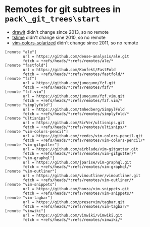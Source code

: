 # Remotes for git subtrees in `pack\_git_trees\start`

- [drawit](https://github.com/vim-scripts/DrawIt) didn't change since 2013, so no remote
- [tslime](https://github.com/jimmyharris/tslime.vim) didn't change sine 2010,
  so no remote
- [vim-colors-solarized](https://github.com/altercation/vim-colors-solarized)
  didn't change since 2011, so no remote

```
[remote "ale"]
        url = https://github.com/dense-analysis/ale.git
        fetch = +refs/heads/*:refs/remotes/ale/*
[remote "fastfold"]
        url = https://github.com/Konfekt/FastFold
        fetch = +refs/heads/*:refs/remotes/fastfold/*
[remote "fzf"]
        url = https://github.com/junegunn/fzf.git
        fetch = +refs/heads/*:refs/remotes/fzf/*
[remote "fzf.vim"]
        url = https://github.com/junegunn/fzf.vim.git
        fetch = +refs/heads/*:refs/remotes/fzf.vim/*
[remote "simplyfold"]
        url = https://github.com/tmhedberg/SimpylFold
        fetch = +refs/heads/*:refs/remotes/simplyfold/*
[remote "ultisnips"]
        url = https://github.com/SirVer/ultisnips.git
        fetch = +refs/heads/*:refs/remotes/ultisnips/*
[remote "vim-colors-pencil"]
        url = https://github.com/reedes/vim-colors-pencil.git
        fetch = +refs/heads/*:refs/remotes/vim-colors-pencil/*
[remote "vim-gitgutter"]
        url = https://github.com/airblade/vim-gitgutter.git
        fetch = +refs/heads/*:refs/remotes/vim-gitgutter/*
[remote "vim-graphql"]
        url = https://github.com/jparise/vim-graphql.git
        fetch = +refs/heads/*:refs/remotes/vim-graphql/*
[remote "vim-outliner"]
        url = https://github.com/vimoutliner/vimoutliner.git
        fetch = +refs/heads/*:refs/remotes/vim-outliner/*
[remote "vim-snippets"]
        url = https://github.com/honza/vim-snippets.git
        fetch = +refs/heads/*:refs/remotes/vim-snippets/*
[remote "vim-tagbar"]
        url = https://github.com/preservim/tagbar.git
        fetch = +refs/heads/*:refs/remotes/vim-tagbar/*
[remote "vimwiki"]
        url = https://github.com/vimwiki/vimwiki.git
        fetch = +refs/heads/*:refs/remotes/vimwiki/*
```
